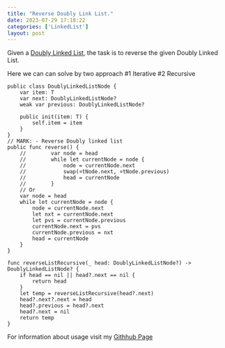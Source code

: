 ```yaml
---
title: "Reverse Doubly Link List."
date: 2023-07-29 17:18:22
categories: ['LinkedList']
layout: post
---
```


<!-- wp:paragraph -->
<a href="https://www.geeksforgeeks.org/reverse-a-doubly-linked-list/" target="_blank" rel="noopener" title=""></a> Given a <a href="https://www.geeksforgeeks.org/doubly-linked-list/">Doubly Linked List</a>, the task is to reverse the given Doubly Linked List.


<!-- /wp:paragraph -->

<!-- wp:paragraph -->
Here we can can solve by two approach #1 Iterative #2 Recursive 


<!-- /wp:paragraph -->

<!-- wp:code -->
<pre class="wp-block-code"><code lang="swift" class="language-swift">public class DoublyLinkedListNode<T> {
    var item: T
    var next: DoublyLinkedListNode?
    weak var previous: DoublyLinkedListNode?
    
    public init(item: T) {
        self.item = item
    }
}
// MARK: - Reverse Doubly linked list
public func reverse() {
    //        var node = head
    //        while let currentNode = node {
    //            node = currentNode.next
    //            swap(&currentNode.next, &currentNode.previous)
    //            head = currentNode
    //        }
    // Or
    var node = head
    while let currentNode = node {
        node = currentNode.next
        let nxt = currentNode.next
        let pvs = currentNode.previous
        currentNode.next = pvs
        currentNode.previous = nxt
        head = currentNode
    }
}

func reverseListRecursive(_ head: DoublyLinkedListNode<T>?) -> DoublyLinkedListNode<T>? {
    if head == nil || head?.next == nil {
        return head
    }
    let temp = reverseListRecursive(head?.next)
    head?.next?.next = head
    head?.previous = head?.next
    head?.next = nil
    return temp
}
</code></pre>
<!-- /wp:code -->

<!-- wp:paragraph -->
For information about usage visit my <a href="https://github.com/janeshsutharios/DSA_iOS_Swift/tree/main/Topics_Playground/DoublyLinkList.playground" target="_blank" rel="noopener" title="">Githhub Page</a>


<!-- /wp:paragraph -->